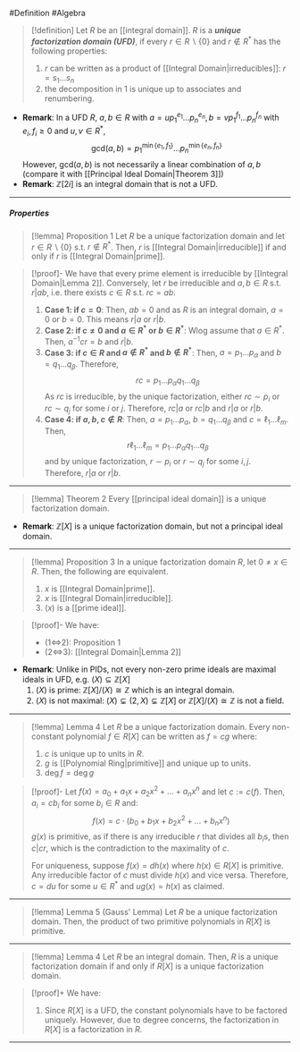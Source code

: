 #Definition #Algebra 

> [!definition]
> Let $R$ be an [[integral domain]]. $R$ is a ***unique factorization domain (UFD)***, if every $r\in R\backslash\{ 0 \}$ and $r\notin R^{*}$ has the following properties:
> 1. $r$ can be written as a product of [[Integral Domain|irreducibles]]: $r=s_{1}\dots s_{n}$
> 2. the decomposition in 1 is unique up to associates and renumbering.
- **Remark**: In a UFD $R$, $a,b\in R$ with $a=up_{1}^{e_{1}}\dots p_{n}^{e_{n}},b=vp_{1}^{f_{1}}\dots p_{n}^{f_{n}}$ with $e_{i},f_{i}\geq 0$ and $u,v\in R^{*}$, $$\text{gcd}(a,b)=p_{1}^{\min\{ e_{1},f_{1} \}}\dots p_{n}^{\min\{ e_{n},f_{n} \}}$$However, $\text{gcd}(a,b)$ is not necessarily a linear combination of $a,b$ (compare it with [[Principal Ideal Domain|Theorem 3]])
- **Remark**: $\mathbb{Z}[2i]$ is an integral domain that is not a UFD.
---
##### Properties
> [!lemma] Proposition 1
> Let $R$ be a unique factorization domain and let $r\in R \backslash\{ 0 \}$ s.t. $r\notin R^{*}$. Then, $r$ is [[Integral Domain|irreducible]] if and only if $r$ is [[Integral Domain|prime]].

> [!proof]-
> We have that every prime element is irreducible by [[Integral Domain|Lemma 2]]. Conversely, let $r$ be irreducible and $a,b\in R$ s.t. $r|ab$, i.e. there exists $c\in R$ s.t. $rc=ab$. 
> 1. **Case 1: if $c=0$**:
>    Then, $ab=0$ and as $R$ is an integral domain, $a=0$ or $b=0$. This means $r|a$ or $r|b$.
> 2. **Case 2: if $c\neq 0$ and $a\in R^{*}$ or $b\in R^{*}$**:
> Wlog assume that $a\in R^{*}$. Then, $a^{-1}cr=b$ and $r|b.$
> 3. **Case 3: if $c\in R$ and $a\not\in R^{*}$ and $b\not\in R^{*}$**:
>    Then, $a=p_{1}\dots p_{\alpha}$ and $b=q_{1}\dots q_{\beta}$. Therefore, $$rc=p_{1}\dots p_{\alpha}q_{1}\dots q_{\beta}$$As $rc$ is irreducible, by the unique factorization, either $rc\sim p_{i}$ or $rc\sim q_{j}$ for some $i$ or $j$. Therefore, $rc|a$ or $rc|b$ and $r|a$ or $r|b$.
> 4. **Case 4: if $a,b,c\not\in R$**:
>    Then, $a=p_{1}\dots p_{\alpha}$, $b=q_{1}\dots q_{\beta}$ and $c=\ell_{1}\dots \ell_{m}$. Then, $$r\ell_{1}\dots \ell_{m}=p_{1}\dots p_{\alpha}q_{1}\dots q_{\beta}$$and by unique factorization, $r\sim p_{i}$ or $r\sim q_{j}$ for some $i,j$. Therefore, $r|a$ or $r|b$.
---
> [!lemma] Theorem 2
> Every [[principal ideal domain]] is a unique factorization domain.

- **Remark**: $\mathbb{Z}[X]$ is a unique factorization domain, but not a principal ideal domain.
---
> [!lemma] Proposition 3
> In a unique factorization domain $R$, let $0\neq x\in R$. Then, the following are equivalent.
> 1. $x$ is [[Integral Domain|prime]].
> 2. $x$ is [[Integral Domain|irreducible]].
> 3. $(x)$ is a [[prime ideal]].


> [!proof]-
> We have:
> - (1<=>2): Proposition 1
> - (2<=>3): [[Integral Domain|Lemma 2]]
- **Remark**: Unlike in PIDs, not every non-zero prime ideals are maximal ideals in UFD, e.g. $(X)\subseteq \mathbb{Z}[X]$
	1. $(X)$ is prime: $\mathbb{Z}[X]  / (X)\cong \mathbb{Z}$ which is an integral domain.
	2. $(X)$ is not maximal: $(X)\subsetneq(2,X)\subsetneq \mathbb{Z}[X]$ or $\mathbb{Z}[X]  / (X)\cong \mathbb{Z}$ is not a field.
---
> [!lemma] Lemma 4
> Let $R$ be a unique factorization domain. Every non-constant polynomial $f\in R[X]$ can be written as $f=cg$ where:
> 1. $c$ is unique up to units in $R$.
> 2. $g$ is [[Polynomial Ring|primitive]] and unique up to units.
> 3. $\deg f=\deg g$

> [!proof]-
> Let $f(x)=a_{0}+a_{1}x+a_{2}x^{2}+\dots+a_{n}x^n$ and let $c:=c(f)$. Then, $a_{i}=cb_{i}$ for some $b_{i}\in R$ and: $$f(x)=c\cdot (b_{0}+b_{1}x+b_{2}x^{2}+\dots+b_{n}x^n)$$
> $g(x)$ is primitive, as if there is any irreducible $r$ that divides all $b_{i}$s, then $c|cr$, which is the contradiction to the maximality of $c$.
> 
> For uniqueness, suppose $f(x)=dh(x)$ where $h(x)\in R[X]$ is primitive. Any irreducible factor of $c$ must divide $h(x)$ and vice versa. Therefore, $c=du$ for some $u\in R^{*}$ and $ug(x)=h(x)$ as claimed.
---
> [!lemma] Lemma 5 (Gauss' Lemma)
> Let $R$ be a unique factorization domain. Then, the product of two primitive polynomials in $R[X]$ is primitive.
---
> [!lemma] Lemma 4
> Let $R$ be an integral domain. Then, $R$ is a unique factorization domain if and only if $R[X]$ is a unique factorization domain.

> [!proof]+
> We have: 
> 1. Since $R[X]$ is a UFD, the constant polynomials have to be factored uniquely. However, due to degree concerns, the factorization in $R[X]$ is a factorization in $R$.
---